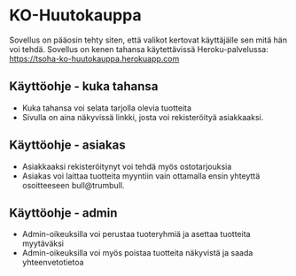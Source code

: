 # KO-Huutokauppa

Sovellus on pääosin tehty siten, että valikot kertovat käyttäjälle sen mitä hän voi tehdä.
Sovellus on kenen tahansa käytettävissä Heroku-palvelussa: https://tsoha-ko-huutokauppa.herokuapp.com

## Käyttöohje - kuka tahansa

- Kuka tahansa voi selata tarjolla olevia tuotteita
- Sivulla on aina näkyvissä linkki, josta voi rekisteröityä asiakkaaksi.

## Käyttöohje - asiakas

- Asiakkaaksi rekisteröitynyt voi tehdä myös ostotarjouksia
- Asiakas voi laittaa tuotteita myyntiin vain ottamalla ensin yhteyttä osoitteeseen bull@trumbull.

## Käyttöohje - admin

- Admin-oikeuksilla voi perustaa tuoteryhmiä ja asettaa tuotteita myytäväksi
- Admin-oikeuksilla voi myös poistaa tuotteita näkyvistä ja saada yhteenvetotietoa

